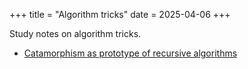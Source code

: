 +++
title = "Algorithm tricks"
date = 2025-04-06
+++

Study notes on algorithm tricks.

- [Catamorphism as prototype of recursive algorithms](/posts/catamorphism-as-prototype-algo)